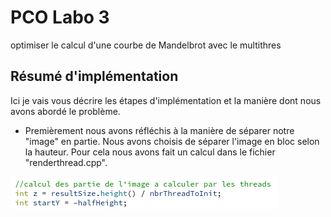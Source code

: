 # PCO Labo 3
optimiser le calcul d'une courbe de Mandelbrot avec le multithres

## Résumé d'implémentation

Ici je vais vous décrire les étapes d'implémentation et la manière dont nous avons abordé le problème.

- Premièrement nous avons réfléchis à la manière de séparer notre "image" en partie.
  Nous avons choisis de séparer l'image en bloc selon la hauteur. Pour cela nous avons fait un calcul dans le fichier "renderthread.cpp".

![alt text](screenCalcul.png)

